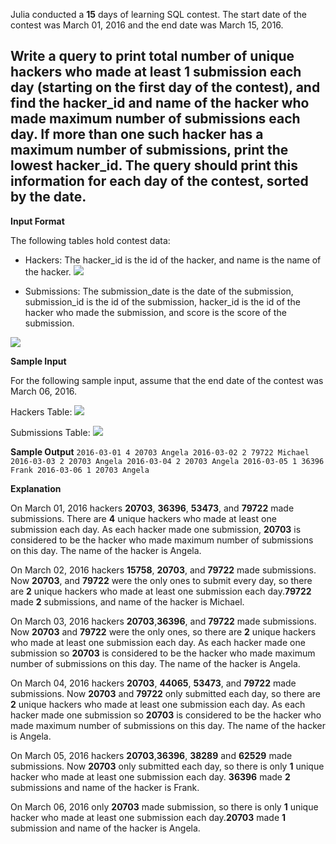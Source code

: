 Julia conducted a __15__ days of learning SQL contest. The start date of the contest was March 01, 2016 and the end date was March 15, 2016.

Write a query to print total number of unique hackers who made at least __1__ submission each day (starting on the first day of the contest), and find the hacker_id and name of the hacker who made maximum number of submissions each day. If more than one such hacker has a maximum number of submissions, print the lowest hacker_id. The query should print this information for each day of the contest, sorted by the date.
---
__Input Format__

The following tables hold contest data:

* Hackers: The hacker_id is the id of the hacker, and name is the name of the hacker.
![](https://s3.amazonaws.com/hr-challenge-images/19597/1458511164-12adec3b8b-ScreenShot2016-03-21at3.26.47AM.png)

* Submissions: The submission_date is the date of the submission, submission_id is the id of the submission, hacker_id is the id of the hacker who made the submission, and score is the score of the submission. 

![](https://s3.amazonaws.com/hr-challenge-images/19597/1458511251-0b534030b9-ScreenShot2016-03-21at3.26.56AM.png)

__Sample Input__

For the following sample input, assume that the end date of the contest was March 06, 2016.

Hackers Table: 
![](https://s3.amazonaws.com/hr-challenge-images/19597/1458511957-814a2c7bf2-ScreenShot2016-03-21at3.27.06AM.png)

 Submissions Table: 
 ![](https://s3.amazonaws.com/hr-challenge-images/19597/1458512015-ff6a708164-ScreenShot2016-03-21at3.27.21AM.png)

__Sample Output__
`
2016-03-01 4 20703 Angela
2016-03-02 2 79722 Michael
2016-03-03 2 20703 Angela
2016-03-04 2 20703 Angela
2016-03-05 1 36396 Frank
2016-03-06 1 20703 Angela
`

__Explanation__

On March 01, 2016 hackers __20703__, __36396__, __53473__, and __79722__ made submissions. There are __4__ unique hackers who made at least one submission each day. As each hacker made one submission, __20703__ is considered to be the hacker who made maximum number of submissions on this day. The name of the hacker is Angela.

On March 02, 2016 hackers __15758__, __20703__, and __79722__ made submissions. Now __20703__, and __79722__ were the only ones to submit every day, so there are __2__ unique hackers who made at least one submission each day.__79722__ made __2__ submissions, and name of the hacker is Michael.

On March 03, 2016 hackers __20703__,__36396__, and __79722__ made submissions. Now __20703__ and __79722__ were the only ones, so there are __2__ unique hackers who made at least one submission each day. As each hacker made one submission so __20703__ is considered to be the hacker who made maximum number of submissions on this day. The name of the hacker is Angela.

On March 04, 2016 hackers __20703__, __44065__, __53473__, and __79722__ made submissions. Now __20703__ and __79722__ only submitted each day, so there are __2__ unique hackers who made at least one submission each day. As each hacker made one submission so __20703__ is considered to be the hacker who made maximum number of submissions on this day. The name of the hacker is Angela.

On March 05, 2016 hackers __20703__,__36396__, __38289__ and __62529__ made submissions. Now __20703__ only submitted each day, so there is only __1__ unique hacker who made at least one submission each day. __36396__ made __2__ submissions and name of the hacker is Frank.

On March 06, 2016 only __20703__ made submission, so there is only __1__ unique hacker who made at least one submission each day.__20703__  made __1__ submission and name of the hacker is Angela.

 
